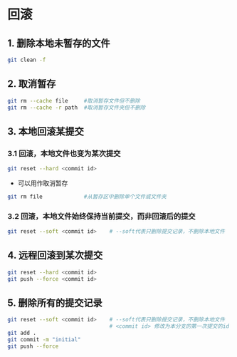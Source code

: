 # 回滚

## 1. 删除本地未暂存的文件

```bash
git clean -f
```

## 2. 取消暂存

```bash
git rm --cache file     #取消暂存文件但不删除
git rm --cache -r path  #取消暂存文件夹但不删除
```

## 3. 本地回滚某提交

### 3.1 回滚，本地文件也变为某次提交

```bash
git reset --hard <commit id>
```

- 可以用作取消暂存

```bash
git rm file             #从暂存区中删除单个文件或文件夹
```


### 3.2 回滚，本地文件始终保持当前提交，而非回滚后的提交

```bash
git reset --soft <commit id>	# --soft代表只删除提交记录，不删除本地文件
```

## 4. 远程回滚到某次提交

```bash
git reset --hard <commit id>
git push --force <commit id>
```


## 5. 删除所有的提交记录

```bash
git reset --soft <commit id>	# --soft代表只删除提交记录，不删除本地文件
								# <commit id> 修改为本分支的第一次提交的id
git add . 
git commit -m "initial"
git push --force
```

